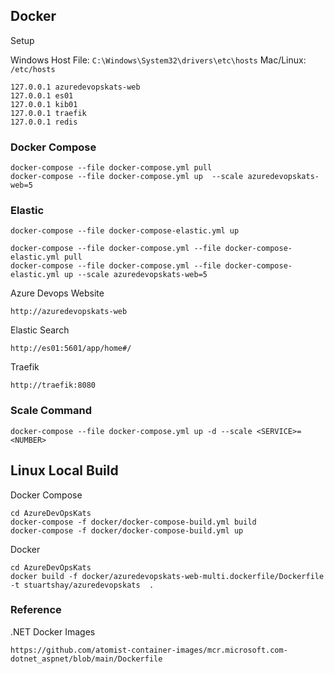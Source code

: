 ## Docker

Setup

Windows Host File: `C:\Windows\System32\drivers\etc\hosts`
Mac/Linux: `/etc/hosts`

```
127.0.0.1 azuredevopskats-web
127.0.0.1 es01
127.0.0.1 kib01
127.0.0.1 traefik
127.0.0.1 redis
```

### Docker Compose

```
docker-compose --file docker-compose.yml pull
docker-compose --file docker-compose.yml up  --scale azuredevopskats-web=5
```

### Elastic

```
docker-compose --file docker-compose-elastic.yml up

docker-compose --file docker-compose.yml --file docker-compose-elastic.yml pull
docker-compose --file docker-compose.yml --file docker-compose-elastic.yml up --scale azuredevopskats-web=5
```

Azure Devops Website

```
http://azuredevopskats-web
```

Elastic Search

```
http://es01:5601/app/home#/
```

Traefik

```
http://traefik:8080
```

### Scale Command

```
docker-compose --file docker-compose.yml up -d --scale <SERVICE>=<NUMBER>
```

## Linux Local Build

Docker Compose

```
cd AzureDevOpsKats
docker-compose -f docker/docker-compose-build.yml build
docker-compose -f docker/docker-compose-build.yml up
```

Docker

```
cd AzureDevOpsKats
docker build -f docker/azuredevopskats-web-multi.dockerfile/Dockerfile -t stuartshay/azuredevopskats  .
```

### Reference

.NET Docker Images

```
https://github.com/atomist-container-images/mcr.microsoft.com-dotnet_aspnet/blob/main/Dockerfile
```
